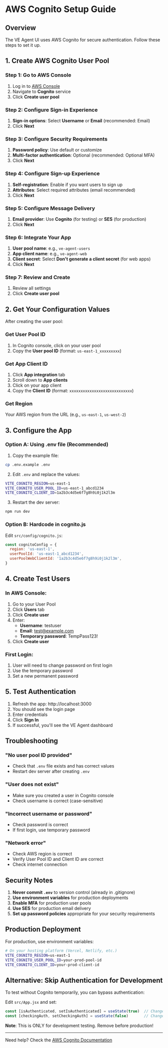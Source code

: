 # AWS Cognito Setup Guide

## Overview

The VE Agent UI uses AWS Cognito for secure authentication. Follow these steps to set it up.

## 1. Create AWS Cognito User Pool

### Step 1: Go to AWS Console
1. Log in to [AWS Console](https://console.aws.amazon.com/)
2. Navigate to **Cognito** service
3. Click **Create user pool**

### Step 2: Configure Sign-in Experience
1. **Sign-in options**: Select **Username** or **Email** (recommended: Email)
2. Click **Next**

### Step 3: Configure Security Requirements
1. **Password policy**: Use default or customize
2. **Multi-factor authentication**: Optional (recommended: Optional MFA)
3. Click **Next**

### Step 4: Configure Sign-up Experience
1. **Self-registration**: Enable if you want users to sign up
2. **Attributes**: Select required attributes (email recommended)
3. Click **Next**

### Step 5: Configure Message Delivery
1. **Email provider**: Use **Cognito** (for testing) or **SES** (for production)
2. Click **Next**

### Step 6: Integrate Your App
1. **User pool name**: e.g., `ve-agent-users`
2. **App client name**: e.g., `ve-agent-web`
3. **Client secret**: Select **Don't generate a client secret** (for web apps)
4. Click **Next**

### Step 7: Review and Create
1. Review all settings
2. Click **Create user pool**

## 2. Get Your Configuration Values

After creating the user pool:

### Get User Pool ID
1. In Cognito console, click on your user pool
2. Copy the **User pool ID** (format: `us-east-1_xxxxxxxxx`)

### Get App Client ID
1. Click **App integration** tab
2. Scroll down to **App clients**
3. Click on your app client
4. Copy the **Client ID** (format: `xxxxxxxxxxxxxxxxxxxxxxxxxxxx`)

### Get Region
Your AWS region from the URL (e.g., `us-east-1`, `us-west-2`)

## 3. Configure the App

### Option A: Using .env file (Recommended)

1. Copy the example file:
```bash
cp .env.example .env
```

2. Edit `.env` and replace the values:
```bash
VITE_COGNITO_REGION=us-east-1
VITE_COGNITO_USER_POOL_ID=us-east-1_abcd1234
VITE_COGNITO_CLIENT_ID=1a2b3c4d5e6f7g8h9i0j1k2l3m
```

3. Restart the dev server:
```bash
npm run dev
```

### Option B: Hardcode in cognito.js

Edit `src/config/cognito.js`:
```javascript
const cognitoConfig = {
  region: 'us-east-1',
  userPoolId: 'us-east-1_abcd1234',
  userPoolWebClientId: '1a2b3c4d5e6f7g8h9i0j1k2l3m',
}
```

## 4. Create Test Users

### In AWS Console:
1. Go to your User Pool
2. Click **Users** tab
3. Click **Create user**
4. Enter:
   - **Username**: testuser
   - **Email**: test@example.com
   - **Temporary password**: TempPass123!
5. Click **Create user**

### First Login:
1. User will need to change password on first login
2. Use the temporary password
3. Set a new permanent password

## 5. Test Authentication

1. Refresh the app: http://localhost:3000
2. You should see the login page
3. Enter credentials
4. Click **Sign In**
5. If successful, you'll see the VE Agent dashboard

## Troubleshooting

### "No user pool ID provided"
- Check that `.env` file exists and has correct values
- Restart dev server after creating `.env`

### "User does not exist"
- Make sure you created a user in Cognito console
- Check username is correct (case-sensitive)

### "Incorrect username or password"
- Check password is correct
- If first login, use temporary password

### "Network error"
- Check AWS region is correct
- Verify User Pool ID and Client ID are correct
- Check internet connection

## Security Notes

1. **Never commit `.env`** to version control (already in .gitignore)
2. **Use environment variables** for production deployments
3. **Enable MFA** for production user pools
4. **Use SES** for production email delivery
5. **Set up password policies** appropriate for your security requirements

## Production Deployment

For production, use environment variables:
```bash
# On your hosting platform (Vercel, Netlify, etc.)
VITE_COGNITO_REGION=us-east-1
VITE_COGNITO_USER_POOL_ID=your-prod-pool-id
VITE_COGNITO_CLIENT_ID=your-prod-client-id
```

## Alternative: Skip Authentication for Development

To test without Cognito temporarily, you can bypass authentication:

Edit `src/App.jsx` and set:
```javascript
const [isAuthenticated, setIsAuthenticated] = useState(true)  // Change to true
const [checkingAuth, setCheckingAuth] = useState(false)       // Change to false
```

**Note**: This is ONLY for development testing. Remove before production!

---

Need help? Check the [AWS Cognito Documentation](https://docs.aws.amazon.com/cognito/)


